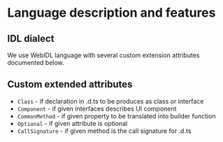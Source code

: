 # Language description and features

## IDL dialect

We use WebIDL language with several custom extension attributes documented below.

## Custom extended attributes

   * `Class` - if declaration in .d.ts to be produces as class or interface
   * `Component` - if given interfaces describes UI component
   * `CommonMethod` - if given property to be translated into builder function
   * `Optional` - if given attribute is optional
   * `CallSignature` - if given method is the call signature for .d.ts
